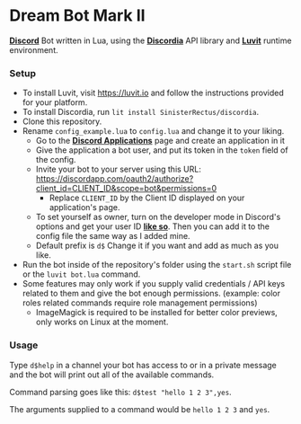 # Dream Bot Mark II
**[Discord](https://discordapp.com)** Bot written in Lua, using the **[Discordia](https://github.com/SinisterRectus/Discordia)** API library and **[Luvit](https://luvit.io/)** runtime environment.

### Setup
- To install Luvit, visit https://luvit.io and follow the instructions provided for your platform.
- To install Discordia, run `lit install SinisterRectus/discordia`.
- Clone this repository.
- Rename `config_example.lua` to `config.lua` and change it to your liking.
  - Go to the **[Discord Applications](https://discordapp.com/developers/applications/me)** page and create an application in it
  - Give the application a bot user, and put its token in the `token` field of the config.
  - Invite your bot to your server using this URL: <https://discordapp.com/oauth2/authorize?client_id=CLIENT_ID&scope=bot&permissions=0>
    - Replace `CLIENT_ID` by the Client ID displayed on your application's page.
  - To set yourself as owner, turn on the developer mode in Discord's options and get your user ID **[like so](https://i.imgur.com/41DcCCG.png)**. Then you can add it to the config file the same way as I added mine.
  - Default prefix is `d$` Change it if you want and add as much as you like.
- Run the bot inside of the repository's folder using the `start.sh` script file or the `luvit bot.lua` command.
- Some features may only work if you supply valid credentials / API keys related to them and give the bot enough permissions. (example: color roles related commands require role management permissions) 
  - ImageMagick is required to be installed for better color previews, only works on Linux at the moment.

### Usage
Type `d$help` in a channel your bot has access to or in a private message and the bot will print out all of the available commands.

Command parsing goes like this: `d$test "hello 1 2 3",yes`.

The arguments supplied to a command would be `hello 1 2 3` and `yes`.
